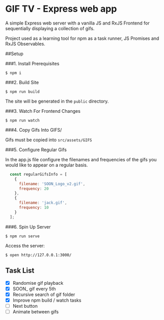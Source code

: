 
# GIF TV - Express web app

A simple Express web server with a vanilla JS and RxJS Frontend for sequentially displaying a collection of gifs.

Project used as a learning tool for npm as a task runner, JS Promises and RxJS Observables.

##Setup

###1. Install Prerequisites

```shell
$ npm i
```

###2. Build Site

```shell
$ npm run build
```

The site will be generated in the `public` directory.

###3. Watch For Frontend Changes

```shell
$ npm run watch
```

###4. Copy Gifs Into GIFS/

Gifs must be copied into `src/assets/GIFS`

###5. Configure Regular Gifs

In the app.js file configure the filenames and frequencies of the gifs you would like to appear on a regular basis.

```js
  const regularGifsInfo = [
    {
      filename: 'SOON_Logo_v2.gif',
      frequency: 20
    },
    {
      filename: 'jack.gif',
      frequency: 10
    }
  ];
```

###6. Spin Up Server

```shell
$ npm run serve
```

Access the server:

```shell
$ open http://127.0.0.1:3000/
```

## Task List

- [x] Randomise gif playback
- [x] SOON_ gif every 5th
- [x] Recursive search of gif folder
- [x] Improve npm build / watch tasks
- [ ] Next button
- [ ] Animate between gifs
